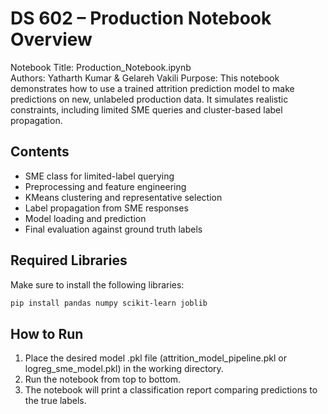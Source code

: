 # DS 602 – Production Notebook Overview

Notebook Title: Production_Notebook.ipynb  
Authors: Yatharth Kumar & Gelareh Vakili 
Purpose: This notebook demonstrates how to use a trained attrition prediction model to make predictions on new, unlabeled production data. It simulates realistic constraints, including limited SME queries and cluster-based label propagation.

## Contents
- SME class for limited-label querying
- Preprocessing and feature engineering
- KMeans clustering and representative selection
- Label propagation from SME responses
- Model loading and prediction
- Final evaluation against ground truth labels

## Required Libraries
Make sure to install the following libraries:
```bash
pip install pandas numpy scikit-learn joblib
```

## How to Run
1. Place the desired model .pkl file (attrition_model_pipeline.pkl or logreg_sme_model.pkl) in the working directory.
2. Run the notebook from top to bottom.
3. The notebook will print a classification report comparing predictions to the true labels.
